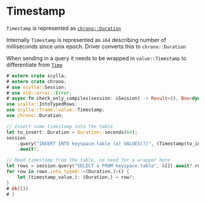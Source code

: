 # Timestamp
`Timestamp` is represented as [`chrono::Duration`](https://docs.rs/chrono/0.4.19/chrono/struct.Duration.html)

Internally `Timestamp` is represented as `i64` describing number of milliseconds since unix epoch.
Driver converts this to `chrono::Duration`

When sending in a query it needs to be wrapped in `value::Timestamp` to differentiate from [`Time`](time.md)

```rust
# extern crate scylla;
# extern crate chrono;
# use scylla::Session;
# use std::error::Error;
# async fn check_only_compiles(session: &Session) -> Result<(), Box<dyn Error>> {
use scylla::IntoTypedRows;
use scylla::frame::value::Timestamp;
use chrono::Duration;

// Insert some timestamp into the table
let to_insert: Duration = Duration::seconds(64);
session
    .query("INSERT INTO keyspace.table (a) VALUES(?)", (Timestamp(to_insert),))
    .await?;

// Read timestamp from the table, no need for a wrapper here
let rows = session.query("SELECT a FROM keyspace.table", &[]).await?.rows()?;
for row in rows.into_typed::<(Duration,)>() {
    let (timestamp_value,): (Duration,) = row?;
}
# Ok(())
# }
```